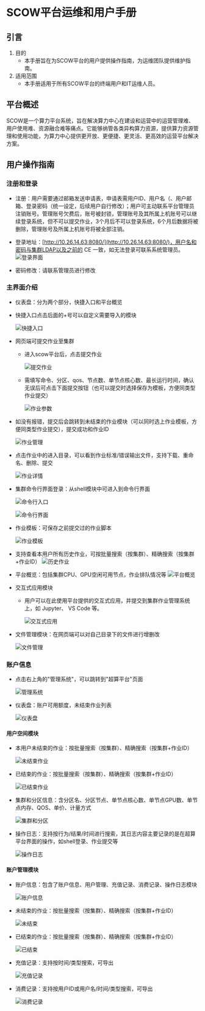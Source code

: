 # SCOW平台运维和用户手册

## 引言

1. 目的
    - 本手册旨在为SCOW平台的用户提供操作指南，为运维团队提供维护指南。
2. 适用范围
    - 本手册适用于所有SCOW平台的终端用户和IT运维人员。

## 平台概述

SCOW是一个算力平台系统，旨在解决算力中心在建设和运营中的运营管理难、用户使用难、资源融合难等痛点。它能够纳管各类异构算力资源，提供算力资源管理和使用功能，为算力中心提供更开放、更便捷、更灵活、更高效的运营平台解决方案。

## 用户操作指南

### 注册和登录

- 注册：用户需要通过邮箱发送申请表，申请表需用户ID、用户名（、用户邮箱、登录密码（统一设定，后续用户自行修改）；用户可主动联系平台管理员注销账号。管理账号欠费后，账号被封锁，管理账号及其所属上机账号可以继续登录系统，但不可以提交作业，3个月后不可以登录系统，6个月后数据将被删除，管理账号及所属上机账号将被全部注销。

- 登录地址：[http://10.26.14.63:8080/](http://10.26.14.63:8080/)，用户名和密码与集群LDAP以及之前的 CE 一致，如无法登录可联系系统管理员。
    ![登录界面](../_images/scow/image1.png)

- 密码修改：请联系管理员进行修改

### 主界面介绍

- 仪表盘：分为两个部分，快捷入口和平台概览
- 快捷入口点击后面的+号可以自定义需要导入的模块

    ![快捷入口](../_images/scow/image4.png)

- 网页端可提交作业至集群
  - 进入scow平台后，点击提交作业

    ![提交作业](../_images/scow/image5.png)

  - 需填写命令、分区、qos、节点数、单节点核心数、最长运行时间，确认无误后可点击下面提交按钮（也可以提交时选择保存为模板，方便同类型作业提交）

    ![作业参数](../_images/scow/image6.png)

- 如没有报错，提交后会跳转到未结束的作业模块（可以同时选上作业模板，方便同类型作业提交），提交成功和作业ID

    ![作业管理](../_images/scow/image7.png)

- 点击作业中的进入目录，可以看到作业标准/错误输出文件，支持下载、重命名、删除、提交

    ![作业详情](../_images/scow/image8.png)

- 集群命令行界面登录：从shell模块中可进入到命令行界面

    ![命令行入口](../_images/scow/image9.png)

    ![命令行界面](../_images/scow/image10.png)

- 作业模板：可保存之前提交过的作业脚本

    ![作业模板](../_images/scow/image11.png)

- 支持查看本用户所有历史作业，可按批量搜索（按集群）、精确搜索（按集群+作业ID）
    ![历史作业](../_images/scow/image12.png)

- 平台概览：包括集群CPU、GPU空闲可用节点，作业排队情况等
    ![平台概览](../_images/scow/image13.png)

- 交互式应用模块
  - 用户可以在此使用平台提供的交互式应用，并提交到集群作业管理系统上，如 Jupyter、 VS Code 等。

    ![交互式应用](../_images/scow/image14.png)

- 文件管理模块：在网页端可以对自己目录下的文件进行增删改

    ![文件管理](../_images/scow/image15.png)

### 账户信息

- 点击右上角的"管理系统"，可以跳转到"超算平台"页面

    ![管理系统](../_images/scow/image16.png)

- 仪表盘：账户可用额度，未结束作业列表

    ![仪表盘](../_images/scow/image17.png)

#### 用户空间模块

- 本用户未结束的作业：按批量搜索（按集群）、精确搜索（按集群+作业ID）

    ![未结束作业](../_images/scow/image18.png)

- 已结束的作业：按批量搜索（按集群）、精确搜索（按集群+作业ID）

    ![已结束作业](../_images/scow/image19.png)

- 集群和分区信息：含分区名、分区节点、单节点核心数、单节点GPU数、单节点内存、QOS、单价、计量方式

    ![集群和分区](../_images/scow/image20.png)

- 操作日志：支持按行为/结果/时间进行搜索，其日志内容主要记录的是在超算平台界面的操作，如shell登录、作业提交等

    ![操作日志](../_images/scow/image21.png)

#### 账户管理模块

- 账户信息：包含了账户信息、用户管理、充值记录、消费记录、操作日志模块

    ![账户信息](../_images/scow/image22.png)

- 未结束的作业：按批量搜索（按集群）、精确搜索（按集群+作业ID）

    ![未结束](../_images/scow/image23.png)

- 已结束的作业：按批量搜索（按集群）、精确搜索（按集群+作业ID）

    ![已结束](../_images/scow/image24.png)

- 充值记录：支持按时间/类型搜索，可导出

    ![充值记录](../_images/scow/image26.png)

- 消费记录：支持按用户ID或用户名/时间/类型搜索，可导出

    ![消费记录](../_images/scow/image27.png)

